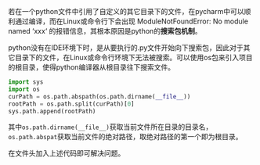 
若在一个python文件中引用了自定义的其它目录下的文件，在pycharm中可以顺利通过编译，而在Linux或命令行下会出现 ModuleNotFoundError: No module named ‘xxx‘ 的报错信息，其根本原因是python的**搜索包机制**。

python没有在IDE环境下时，是从要执行的.py文件开始向下搜索包，因此对于其它目录下的文件，在Linux或命令行环境下无法被搜索。可以使用os包来引入项目的根目录，使得python编译器从根目录往下搜索文件。

```python
import sys
import os
curPath = os.path.abspath(os.path.dirname(__file__))
rootPath = os.path.split(curPath)[0]
sys.path.append(rootPath)
```

其中`os.path.dirname(__file__)`获取当前文件所在目录的目录名，`os.path.abspat`获取当前文件的绝对路径，取绝对路径的第一个即为根目录。

在文件头加入上述代码即可解决问题。
